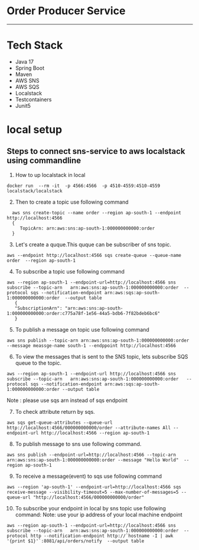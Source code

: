 # Order Producer Service

-----

# Tech Stack

- Java 17
- Spring Boot
- Maven
- AWS SNS
- AWS SQS
- Localstack
- Testcontainers
- Junit5

# local setup

## Steps to connect sns-service to aws localstack using commandline

1. How to up localstack in local

```
docker run  --rm -it  -p 4566:4566  -p 4510-4559:4510-4559  localstack/localstack
```

2. Then to create a topic use following command

```shell
  aws sns create-topic --name order --region ap-south-1 --endpoint http://localhost:4566 
  {
     TopicArn: arn:aws:sns:ap-south-1:000000000000:order
  }
```

3. Let's create a quque.This quque can be subscriber of sns topic.

```
aws --endpoint http://localhost:4566 sqs create-queue --queue-name order  --region ap-south-1
```

4. To subscribe a topic use following command

```
aws --region ap-south-1 --endpoint-url=http://localhost:4566 sns subscribe --topic-arn   arn:aws:sns:ap-south-1:000000000000:order  --protocol sqs --notification-endpoint arn:aws:sqs:ap-south-1:000000000000:order  --output table
   {
   "SubscriptionArn": "arn:aws:sns:ap-south-1:000000000000:order:c775a78f-1e56-44a5-bdb6-7f82bdeb6bc6"
   }
   ```

5. To publish a message on topic use following command

```
aws sns publish --topic-arn arn:aws:sns:ap-south-1:000000000000:order --message meassge-name south-1 --endppoint http://localhost:4566

```

6. To view the messages that is sent to the SNS topic, lets subscribe SQS queue to the topic.

```
aws --region ap-south-1 --endpoint-url http://localhost:4566 sns subscribe --topic-arn   arn:aws:sns:ap-south-1:000000000000:order   --protocol sqs --notification-endpoint arn:aws:sqs:ap-south-1:000000000000:order --output table
```

Note : please use sqs arn instead of sqs endpoint

7. To check attribute return by sqs.

```
aws sqs get-queue-attributes --queue-url http://localhost:4566/000000000000/order --attribute-names All --endpoint-url http://localhost:4566 --region ap-south-1
```

8. To publish message to sns use following command.

```
aws sns publish --endpoint-url=http://localhost:4566 --topic-arn arn:aws:sns:ap-south-1:000000000000:order --message "Hello World"  --region ap-south-1
```

9. To receive a message(event) to sqs use following command

```
aws --region 'ap-south-1' --endpoint-url=http://localhost:4566 sqs receive-message --visibility-timeout=5 --max-number-of-messages=5 --queue-url "http://localhost:4566/000000000000/order"
```

10. To subscribe your endpoint in local by sns topic use following command:
    Note: use your ip address of your local machine endpoint

```shell
aws --region ap-south-1 --endpoint-url=http://localhost:4566 sns subscribe --topic-arn   arn:aws:sns:ap-south-1:000000000000:order  --protocol http --notification-endpoint http://`hostname -I | awk '{print $1}'`:8081/api/orders/notify  --output table
```